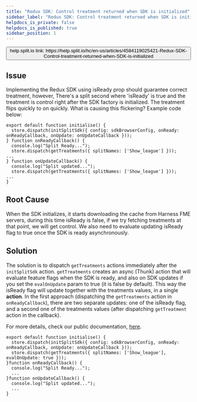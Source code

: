 ```yaml
---
title: "Redux SDK: Control treatment returned when SDK is initialized"
sidebar_label: "Redux SDK: Control treatment returned when SDK is initialized"
helpdocs_is_private: false
helpdocs_is_published: true
sidebar_position: 1
---
```


<p>
  <button style={{borderRadius:'8px', border:'1px', fontFamily:'Courier New', fontWeight:'800', textAlign:'left'}}> help.split.io link: https://help.split.io/hc/en-us/articles/4584119025421-Redux-SDK-Control-treatment-returned-when-SDK-is-initialized </button>
</p>

## Issue

Implementing the Redux SDK using isReady prop should guarantee correct treatment, however, There's a split second where 'isReady' is true and the treatment is control right after the SDK factory is initialized. The treatment flips quickly to on quickly. What is causing this flickering? Example code below:

```
export default function initialise() {
  store.dispatch(initSplitSdk({ config: sdkBrowserConfig, onReady: onReadyCallback, onUpdate: onUpdateCallback }));
} function onReadyCallback() {
  console.log("Split Ready...");
  store.dispatch(getTreatments({ splitNames: ['Show_league'] }));
...
} function onUpdateCallback() {
  console.log("Split updated...");
  store.dispatch(getTreatments({ splitNames: ['Show_league'] }));
...
}
```

## Root Cause

When the SDK initializes, it starts downloading the cache from Harness FME servers, during this time isReady is false, if we try fetching treatments at that point, we will get control. We also need to evaluate updating isReady flag to true once the SDK is ready asynchronously.

## Solution

The solution is to dispatch `getTreatments` actions immediately after the `initSplitSdk` action. `getTreatments` creates an async (Thunk) action that will evaluate feature flags when the SDK is ready, and also on SDK updates if you set the `evalOnUpdate` param to true (it is false by default). This way the isReady flag will update together with the treatments values, in a single **action**.
In the first approach (dispatching the `getTreatments` action in `onReadyCallback`), there are two separate updates: one of the isReady flag, and a second one of the treatments values (after dispatching `getTreatment` action in the callback).

For more details, check our public documentation, [here](https://help.split.io/hc/en-us/articles/360038851551-Redux-SDK#advanced-subscribe-to-events-and-changes).

```
export default function initialise() {
  store.dispatch(initSplitSdk({ config: sdkBrowserConfig, onReady: onReadyCallback, onUpdate: onUpdateCallback }));
  store.dispatch(getTreatments({ splitNames: ['Show_league'], evalOnUpdate: true }));
}function onReadyCallback() {
  console.log("Split Ready...");
  ...
}function onUpdateCallback() {
  console.log("Split updated...");
  ...
}
```